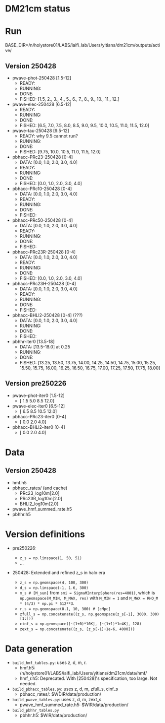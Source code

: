 # DM21cm status

# Run
BASE_DIR=/n/holystore01/LABS/iaifi_lab/Users/yitians/dm21cm/outputs/active/

## Version 250428
- pwave-phot-250428 [1.5-12]
    - READY:
    - RUNNING:
    - DONE:
    - FISHED: [1.5, 2., 3., 4., 5., 6., 7., 8., 9., 10., 11., 12.]
- pwave-elec-250428 [6.5-12]
    - READY:
    - RUNNING:
    - DONE:
    - FISHED: [6.5, 7.0, 7.5, 8.0, 8.5, 9.0, 9.5, 10.0, 10.5, 11.0, 11.5, 12.0]
- pwave-tau-250428 [9.5-12]
    - READY: why 9.5 cannot run?
    - RUNNING:
    - DONE:
    - FISHED: [9.75, 10.0, 10.5, 11.0, 11.5, 12.0]
- pbhacc-PRc23-250428 [0-4]
    - DATA: [0.0, 1.0, 2.0, 3.0, 4.0]
    - READY:
    - RUNNING:
    - DONE:
    - FISHED: [0.0, 1.0, 2.0, 3.0, 4.0]
- pbhacc-PRc10-250428 [0-4]
    - DATA: [0.0, 1.0, 2.0, 3.0, 4.0]
    - READY:
    - RUNNING:
    - DONE:
    - FISHED:
- pbhacc-PRc50-250428 [0-4]
    - DATA: [0.0, 1.0, 2.0, 3.0, 4.0]
    - READY:
    - RUNNING:
    - DONE:
    - FISHED:
- pbhacc-PRc23R-250428 [0-4]
    - DATA: [0.0, 1.0, 2.0, 3.0, 4.0]
    - READY:
    - RUNNING:
    - DONE:
    - FISHED: [0.0, 1.0, 2.0, 3.0, 4.0]
- pbhacc-PRc23H-250428 [0-4]
    - DATA: [0.0, 1.0, 2.0, 3.0, 4.0]
    - READY:
    - RUNNING:
    - DONE:
    - FISHED:
- pbhacc-BHLl2-250428 [0-4] (???)
    - DATA:   [0.0, 1.0, 2.0, 3.0, 4.0]
    - RUNNING:
    - DONE:
    - FISHED:
- pbhhr-iter0 [13.5-18]
    - DATA:    [13.5-18.0] at 0.25
    - RUNNING: 
    - DONE:
    - FISHED: [13.25, 13.50, 13.75, 14.00, 14.25, 14.50, 14.75, 15.00, 15.25, 15.50, 15.75, 16.00, 16.25, 16.50, 16.75, 17.00, 17.25, 17.50, 17.75, 18.00]

## Version pre250226
- pwave-phot-iter0 [1.5-12]
    - [ 1.5  5.0  8.5 12.0]
- pwave-elec-iter0 [6.5-12]
    - [ 6.5  8.5 10.5 12.0]
- pbhacc-PRc23-iter0 [0-4]
    - [ 0.0  2.0  4.0]
- pbhacc-BHLl2-iter0 [0-4]
    - [ 0.0  2.0  4.0]

# Data

## Version 250428
- hmf.h5
- pbhacc_rates/ (and cache)
    - PRc23_log10m[2.0]
    - PRc23R_log10m[2.0]
    - BHLl2_log10m[2.0]
- pwave_hmf_summed_rate.h5
- pbhhr.h5

# Version definitions
- pre250226:
    - `z_s = np.linspace(1, 50, 51)`
    - ...

- 250428: Extended and refined z_s in halo era
    - `z_s = np.geomspace(4, 100, 300)`
    - `d_s = np.linspace(-1, 1.6, 300)`
    - `m_s # [M_sun]` from `smi = SigmaMInterpSphere(res=4001)`, which is `np.geomspace(M_MIN, M_MAX, res)` with `M_MIN = 1` and `M_MAX = RHO_M * (4/3) * np.pi * 512**3`.
    - `r_s = np.geomspace(0.1, 10, 300) # [cMpc]`
    - `zfull_s = np.concatenate((z_s, np.geomspace(z_s[-1], 3000, 300)[1:]))`
    - `cinf_s = np.geomspace([~(1+0)*10K], [~(1+1)*1e4K], 128)`
    - `zext_s = np.concatenate((z_s, [z_s[-1]+1e-6, 4000]))`

# Data generation
- `build_hmf_tables.py`: uses z, d, m, r.
    - hmf.h5: /n/holystore01/LABS/iaifi_lab/Users/yitians/dm21cm/data/hmf/
    - hmf_r.h5: Deprecated. With [250428]'s specification, too large. Not needed.
- `build_pbhacc_tables.py`: uses z, d, m, zfull_s, cinf_s
    - pbhacc_rates/: $WDIR/data/production/
- `build_pwave_tables.py`: uses z, d, m, zext_s
    - pwave_hmf_summed_rate.h5: $WIR/data/production/
- `build_pbhhr_tables.py`
    - pbhhr.h5:  $WIR/data/production/